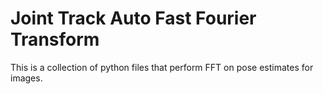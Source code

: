 # Joint Track Auto Fast Fourier Transform
This is a collection of python files that perform FFT on pose estimates for images.
